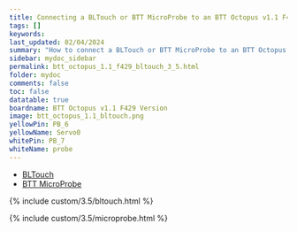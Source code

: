 ```yaml
---
title: Connecting a BLTouch or BTT MicroProbe to an BTT Octopus v1.1 F429 Version
tags: []
keywords: 
last_updated: 02/04/2024
summary: "How to connect a BLTouch or BTT MicroProbe to an BTT Octopus v1.1 F429 Version"
sidebar: mydoc_sidebar
permalink: btt_octopus_1.1_f429_bltouch_3_5.html
folder: mydoc
comments: false
toc: false
datatable: true
boardname: BTT Octopus v1.1 F429 Version
image: btt_octopus_1.1_bltouch.png
yellowPin: PB_6
yellowName: Servo0
whitePin: PB_7
whiteName: probe
---
```


<ul id="profileTabs" class="nav nav-tabs">
  <li class="active"><a class="noCrossRef" href="#bltouch" data-toggle="tab">BLTouch</a></li>  
  <li><a class="noCrossRef" href="#micro" data-toggle="tab">BTT MicroProbe</a></li>
</ul>
  <div class="tab-content">
<div role="tabpanel" class="tab-pane active" id="bltouch" markdown="1">

{% include custom/3.5/bltouch.html %}

</div>

<div role="tabpanel" class="tab-pane" id="micro" markdown="1">

{% include custom/3.5/microprobe.html %}

</div>

</div>
